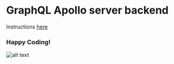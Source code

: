 # GraphQL Apollo server  backend

Instructions [here](https://www.apollographql.com/docs/apollo-server/ee7fbac9c0ca5b1dd6aef886bb695e63/index-diagram.svg)

### **Happy Coding!**

![alt text](https://media.makeameme.org/created/lets-start-coding.jpg)
